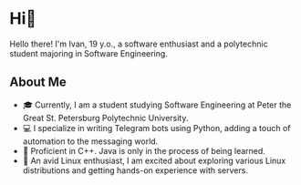 # Hi👋

Hello there! I'm Ivan, 19 y.o., a software enthusiast and a polytechnic student majoring in Software Engineering.

## About Me

- 🎓 Currently, I am a student studying Software Engineering at Peter the Great St. Petersburg Polytechnic University.
- 💻 I specialize in writing Telegram bots using Python, adding a touch of automation to the messaging world.
- 🚀 Proficient in C++. Java is only in the process of being learned.
- 🐧 An avid Linux enthusiast, I am excited about exploring various Linux distributions and getting hands-on experience with servers.
